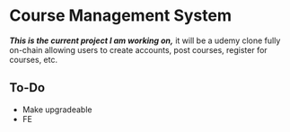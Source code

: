 
# Course Management System

***This is the current project I am working on,*** it will be a udemy clone fully on-chain allowing users to create accounts, post courses, register for courses, etc.

## To-Do
- Make upgradeable
- FE

